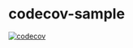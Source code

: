 # codecov-sample
[![codecov](https://codecov.io/gh/Sondergaard/codecov-sample/branch/main/graph/badge.svg?token=6G2F6TNHO7)](https://codecov.io/gh/Sondergaard/codecov-sample)
